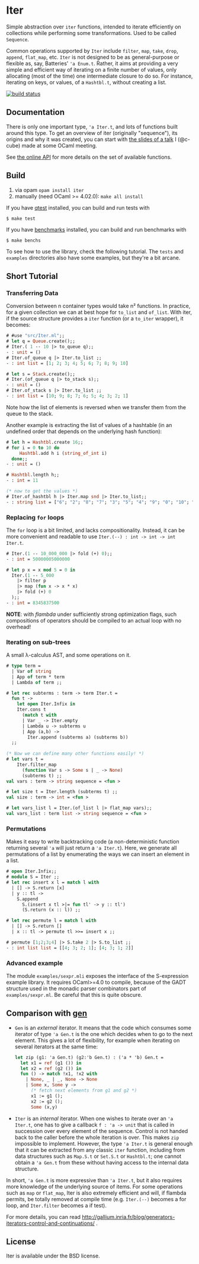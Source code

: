 # Iter

Simple abstraction over `iter` functions, intended to iterate efficiently
on collections while performing some transformations. Used to be called `Sequence`.

Common operations supported by `Iter` include
`filter`, `map`, `take`, `drop`, `append`, `flat_map`, etc.
`Iter` is not designed to be as general-purpose or flexible as, say,
Batteries' `'a Enum.t`. Rather, it aims at providing a very simple and efficient
way of iterating on a finite number of values, only allocating (most of the time)
one intermediate closure to do so. For instance, iterating on keys, or values,
of a `Hashtbl.t`, without creating a list.

[![build status](https://travis-ci.org/c-cube/iter.svg?branch=master)](https://travis-ci.org/c-cube/iter)

## Documentation

There is only one important type, `'a Iter.t`, and lots of functions built
around this type.
To get an overview of iter (originally "sequence"), its origins and why it was created,
you can start with [the slides of a talk](http://simon.cedeela.fr/assets/talks/sequence.pdf)
I (@c-cube) made at some OCaml meeting.

See [the online API](https://c-cube.github.io/iter/)
for more details on the set of available functions.

## Build

1. via opam `opam install iter`
2. manually (need OCaml >= 4.02.0): `make all install`

If you have [qtest](https://github.com/vincent-hugot/qtest) installed,
you can build and run tests with

```
$ make test
```

If you have [benchmarks](https://github.com/Chris00/ocaml-benchmark) installed,
you can build and run benchmarks with

```
$ make benchs
```

To see how to use the library, check the following tutorial.
The `tests` and `examples` directories also have some examples, but they're a bit arcane.

## Short Tutorial

### Transferring Data

Conversion between n container types
would take n² functions. In practice, for a given collection
we can at best hope for `to_list` and `of_list`.
With iter, if the source structure provides a
`iter` function (or a `to_iter` wrapper), it becomes:

```ocaml
# #use "src/Iter.ml";;
# let q = Queue.create();;
# Iter.( 1 -- 10 |> to_queue q);;
- : unit = ()
# Iter.of_queue q |> Iter.to_list ;;
- : int list = [1; 2; 3; 4; 5; 6; 7; 8; 9; 10]

# let s = Stack.create();;
# Iter.(of_queue q |> to_stack s);;
- : unit = ()
# Iter.of_stack s |> Iter.to_list ;;
- : int list = [10; 9; 8; 7; 6; 5; 4; 3; 2; 1] 
```

Note how the list of elements is reversed when we transfer them
from the queue to the stack.

Another example is extracting the list of values of
a hashtable (in an undefined order that depends on the
underlying hash function):

```ocaml
# let h = Hashtbl.create 16;;
# for i = 0 to 10 do
     Hashtbl.add h i (string_of_int i)
  done;;
- : unit = ()

# Hashtbl.length h;;
- : int = 11

(* now to get the values *)
# Iter.of_hashtbl h |> Iter.map snd |> Iter.to_list;;
- : string list = ["6"; "2"; "8"; "7"; "3"; "5"; "4"; "9"; "0"; "10"; "1"] 
```

### Replacing `for` loops

The `for` loop is a bit limited, and lacks compositionality.
Instead, it can be more convenient and readable to
use `Iter.(--) : int -> int -> int Iter.t`.

```ocaml
# Iter.(1 -- 10_000_000 |> fold (+) 0);;
- : int = 50000005000000

# let p x = x mod 5 = 0 in
  Iter.(1 -- 5_000
    |> filter p
    |> map (fun x -> x * x)
    |> fold (+) 0
  );;
- : int = 8345837500
```

**NOTE**: with _flambda_ under sufficiently strong
optimization flags, such compositions of operators
should be compiled to an actual loop with no overhead!

### Iterating on sub-trees

A small λ-calculus AST, and some operations on it.

```ocaml
# type term =
  | Var of string
  | App of term * term
  | Lambda of term ;;

# let rec subterms : term -> term Iter.t =
  fun t ->
    let open Iter.Infix in
    Iter.cons t
      (match t with
      | Var _ -> Iter.empty
      | Lambda u -> subterms u
      | App (a,b) ->
        Iter.append (subterms a) (subterms b))
  ;;
  
(* Now we can define many other functions easily! *)
# let vars t =
    Iter.filter_map
      (function Var s -> Some s | _ -> None)
      (subterms t) ;;
val vars : term -> string sequence = <fun >

# let size t = Iter.length (subterms t) ;;
val size : term -> int = <fun >

# let vars_list l = Iter.(of_list l |> flat_map vars);;
val vars_list : term list -> string sequence = <fun >
```

### Permutations

Makes it easy to write backtracking code (a non-deterministic
function returning several `'a`
will just return a `'a Iter.t`).
Here, we generate all permutations of a list by
enumerating the ways we can insert an element in a list.

```ocaml
# open Iter.Infix;;
# module S = Iter ;;
# let rec insert x l = match l with
  | [] -> S.return [x]
  | y :: tl ->
    S.append
      S.(insert x tl >|= fun tl' -> y :: tl')
      (S.return (x :: l)) ;;

# let rec permute l = match l with
  | [] -> S.return []
  | x :: tl -> permute tl >>= insert x ;;

# permute [1;2;3;4] |> S.take 2 |> S.to_list ;;
- : int list list = [[4; 3; 2; 1]; [4; 3; 1; 2]]
```

### Advanced example

The module `examples/sexpr.mli` exposes the interface of the S-expression
example library. It requires OCaml>=4.0 to compile, because of the GADT
structure used in the monadic parser combinators part of `examples/sexpr.ml`.
Be careful that this is quite obscure.

## Comparison with [gen](https://github.com/c-cube/gen)

- `Gen` is an *external* iterator.
  It means that the code which consumes
  some iterator of type `'a Gen.t` is the one which decides when to
  go to the next element. This gives a lot of flexibility, for example
  when iterating on several iterators at the same time:

  ```ocaml
  let zip (g1: 'a Gen.t) (g2:'b Gen.t) : ('a * 'b) Gen.t =
    let x1 = ref (g1 ()) in
    let x2 = ref (g2 ()) in
    fun () -> match !x1, !x2 with
      | None, _ | _, None -> None
      | Some x, Some y ->
        (* fetch next elements from g1 and g2 *)
        x1 := g1 ();
        x2 := g2 ();
        Some (x,y)
  ```

- `Iter` is an *internal* iterator. When one wishes to iterate over
  an `'a Iter.t`, one has to give a callback `f : 'a -> unit`
  that is called in succession over every element of the sequence.
  Control is not handed back to the caller before the whole iteration is over.
  This makes `zip` impossible to implement. However, the type `'a Iter.t`
  is general enough that it can be extracted from any classic `iter` function,
  including from data structures such as `Map.S.t` or `Set.S.t` or `Hashtbl.t`;
  one cannot obtain a `'a Gen.t` from these without having access to the internal
  data structure.

In short, `'a Gen.t` is more expressive than `'a Iter.t`, but it also
requires more knowledge of the underlying source of items.
For some operations such as `map` or `flat_map`, Iter is also extremely
efficient and will, if flambda permits, be totally removed at
compile time (e.g. `Iter.(--)` becomes a for loop, and `Iter.filter`
becomes a if test).

For more details, you can read http://gallium.inria.fr/blog/generators-iterators-control-and-continuations/ .

## License

Iter is available under the BSD license.
